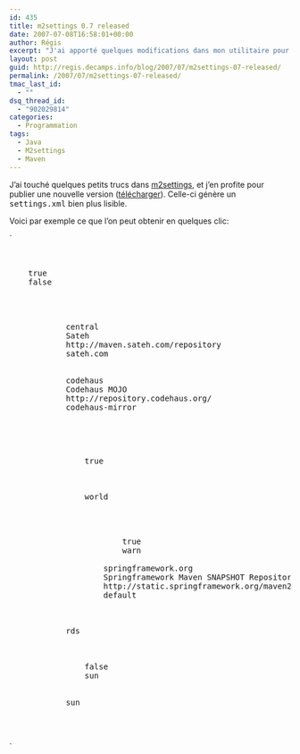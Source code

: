 ```yaml
---
id: 435
title: m2settings 0.7 released
date: 2007-07-08T16:58:01+00:00
author: Régis
excerpt: "J'ai apporté quelques modifications dans mon utilitaire pour éditier le fichier settings.xml de Maven et en profite pour sortir une nouvelle version."
layout: post
guid: http://regis.decamps.info/blog/2007/07/m2settings-07-released/
permalink: /2007/07/m2settings-07-released/
tmac_last_id:
  - ""
dsq_thread_id:
  - "902029814"
categories:
  - Programmation
tags:
  - Java
  - M2settings
  - Maven
---
```

J’ai touché quelques petits trucs dans [m2settings](http://code.google.com/p/m2settings/), et j’en profite pour publier une nouvelle version ([télécharger](http://m2settings.googlecode.com/files/m2settings-0.7-one-jar.jar)). Celle-ci génère un <tt>settings.xml</tt> bien plus lisible.

Voici par exemple ce que l’on peut obtenir en quelques clic:
  
`</p>
<pre>
<?xml version="1.0" encoding="UTF-8"?>
<settings xmlns="http://maven.apache.org/POM/4.0.0">
    <interactiveMode>true</interactiveMode>
    <offline>false</offline>
    <proxies/>
    <servers/>
    <mirrors>
        <mirror>
            <mirrorOf>central</mirrorOf>
            <name>Sateh</name>
            <url>http://maven.sateh.com/repository</url>
            <id>sateh.com</id>
        </mirror>
        <mirror>
            <mirrorOf>codehaus</mirrorOf>
            <name>Codehaus MOJO</name>
            <url>http://repository.codehaus.org/</url>
            <id>codehaus-mirror</id>
        </mirror>
    </mirrors>
    <profiles>
        <profile>
            <activation>
                <activeByDefault>true</activeByDefault>
                <file/>
            </activation>
            <properties>
                <hello>world</hello>
            </properties>
            <repositories>
                <repository>
                    <snapshots>
                        <enabled>true</enabled>
                        <checksumPolicy>warn</checksumPolicy>
                    </snapshots>
                    <id>springframework.org</id>
                    <name>Springframework Maven SNAPSHOT Repository</name>
                    <url>http://static.springframework.org/maven2-snapshots/</url>
                    <layout>default</layout>
                </repository>
            </repositories>
            <pluginRepositories/>
            <id>rds</id>
        </profile>
        <profile>
            <activation>
                <activeByDefault>false</activeByDefault>
                <jdk>sun</jdk>
                <file/>
            </activation>
            <id>sun</id>
        </profile>
    </profiles>
</settings>
</pre>
<p>`
